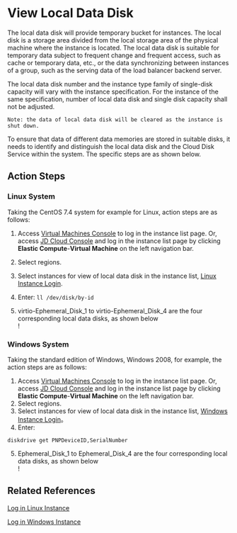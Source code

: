 # View Local Data Disk

The local data disk will provide temporary bucket for instances. The local disk is a storage area divided from the local storage area of the physical machine where the instance is located. The local data disk is suitable for temporary data subject to frequent change and frequent access, such as cache or temporary data, etc., or the data synchronizing between instances of a group, such as the serving data of the load balancer backend server.

The local data disk number and the instance type family of single-disk capacity will vary with the instance specification. For the instance of the same specification, number of local data disk and single disk capacity shall not be adjusted.

	Note: the data of local data disk will be cleared as the instance is shut down.
	
To ensure that data of different data memories are stored in suitable disks, it needs to identify and distinguish the local data disk and the Cloud Disk Service within the system. The specific steps are as shown below.

## Action Steps

### Linux System

Taking the CentOS 7.4 system for example for Linux, action steps are as follows:

1. Access [Virtual Machines Console](https://cns-console.jdcloud.com/host/compute/list) to log in the instance list page. Or, access [JD Cloud Console](https://console.jdcloud.com) and log in the instance list page by clicking **Elastic Compute**-**Virtual Machine** on the left navigation bar.
2. Select regions.
3. Select instances for view of local data disk in the instance list, [Linux Instance Login](https://docs.jdcloud.com/cn/virtual-machines/connect-to-linux-instance).
4. Enter:
```ll /dev/disk/by-id```
	
5. virtio-Ephemeral\_Disk\_1 to virtio-Ephemeral\_Disk\_4 are the four corresponding local data disks, as shown below <br>! [](../../../../../image/vm/localdatadisklinux.png)

### Windows System

Taking the standard edition of Windows, Windows 2008, for example, the action steps are as follows:

1. Access [Virtual Machines Console](https://cns-console.jdcloud.com/host/compute/list) to log in the instance list page. Or, access [JD Cloud Console](https://console.jdcloud.com) and log in the instance list page by clicking **Elastic Compute**-**Virtual Machine** on the left navigation bar.
2. Select regions.
3. Select instances for view of local data disk in the instance list, [Windows Instance Login](https://docs.jdcloud.com/cn/virtual-machines/connect-to-windows-instance)。
4. Enter:
```wmic
diskdrive get PNPDeviceID,SerialNumber
```
	
5. Ephemeral\_Disk\_1 to Ephemeral\_Disk\_4 are the four corresponding local data disks, as shown below <br>! [](../../../../../image/vm/localdatadiskwin.png)

## Related References

[Log in Linux Instance](https://docs.jdcloud.com/cn/virtual-machines/connect-to-linux-instance)

[Log in Windows Instance](https://docs.jdcloud.com/cn/virtual-machines/connect-to-windows-instance)
